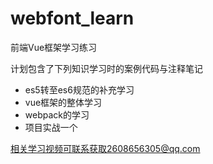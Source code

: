 # webfont_learn
前端Vue框架学习练习

计划包含了下列知识学习时的案例代码与注释笔记

+ es5转至es6规范的补充学习
+ vue框架的整体学习
+ webpack的学习
+ 项目实战一个

相关学习视频可联系获取2608656305@qq.com